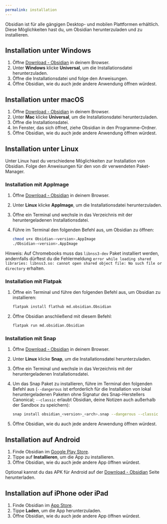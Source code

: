 ```yaml
---
permalink: installation
---
```


Obsidian ist für alle gängigen Desktop- und mobilen Plattformen erhältlich. Diese Möglichkeiten hast du, um Obsidian herunterzuladen und zu installieren.

## Installation unter Windows

1. Öffne [Download - Obsidian](https://obsidian.md/download) in deinem Browser.
2. Unter **Windows** klicke **Universal**, um die Installationsdatei herunterzuladen.
3. Öffne die Installationsdatei und folge den Anweisungen.
4. Öffne Obsidian, wie du auch jede andere Anwendung öffnen würdest.

## Installation unter macOS

1. Öffne [Download - Obsidian](https://obsidian.md/download) in deinem Browser.
2. Unter **Mac** klicke **Universal**, um die Installationsdatei herunterzuladen.
3. Öffne die Installationsdatei.
4. Im Fenster, das sich öffnet, ziehe Obsidian in den Programme-Ordner.
5. Öffne Obsidian, wie du auch jede andere Anwendung öffnen würdest.

## Installation unter Linux

Unter Linux hast du verschiedene Möglichkeiten zur Installation von Obsidian. Folge den Anweisungen für den von dir verwendeten Paket-Manager.

### Installation mit AppImage

1. Öffne [Download - Obsidian](https://obsidian.md/download) in deinem Browser.
2. Unter **Linux** klicke **AppImage**, um die Installationsdatei herunterzuladen.
3. Öffne ein Terminal und wechsle in das Verzeichnis mit der heruntergeladenen Installationsdatei.
4. Führe im Terminal den folgenden Befehl aus, um Obsidian zu öffnen:

   ```bash
   chmod u+x Obsidian-<version>.AppImage
   ./Obsidian-<version>.AppImage
   ```
Hinweis: Auf Chromebooks muss das `libnss3-dev` Paket installiert werden, andernfalls dürftest du die Fehlermeldung `error while loading shared libraries: libnss3.so: cannot open shared object file: No such file or directory` erhalten.

### Installation mit Flatpak

1. Öffne ein Terminal und führe den folgenden Befehl aus, um Obsidian zu installieren:

   ```bash
   flatpak install flathub md.obsidian.Obsidian
   ```

2. Öffne Obsidian anschließend mit diesem Befehl:

   ```bash
   flatpak run md.obsidian.Obsidian
   ```

### Installation mit Snap

1. Öffne [Download - Obsidian](https://obsidian.md/download) in deinem Browser.
2. Unter **Linux** klicke **Snap**, um die Installationsdatei herunterzuladen.
3. Öffne ein Terminal und wechsle in das Verzeichnis mit der heruntergeladenen Installationsdatei.
4. Um das Snap Paket zu installieren, führe im Terminal den folgenden Befehl aus (`--dangerous` ist erforderlich für die Installation von lokal heruntergeladenen Paketen ohne Signatur des Snap-Herstellers Canonical; `--classic` erlaubt Obsidian, deine Notizen auch außerhalb der Sandbox zu speichern):

   ```bash
   snap install obsidian_<version>_<arch>.snap --dangerous --classic
   ```

5. Öffne Obsidian, wie du auch jede andere Anwendung öffnen würdest.

## Installation auf Android

1. Finde Obsidian im [Google Play Store](https://play.google.com/store/apps/details?id=md.obsidian).
2. Tippe auf **Installieren**, um die App zu installieren.
3. Öffne Obsidian, wie du auch jede andere App öffnen würdest.

Optional kannst du das APK für Android auf der [Download - Obsidian](https://obsidian.md/download) Seite herunterladen.

## Installation auf iPhone oder iPad

1. Finde Obsidian im [App Store](https://apps.apple.com/us/app/obsidian-connected-notes/id1557175442).
2. Tippe **Laden**, um die App herunterzuladen.
3. Öffne Obsidian, wie du auch jede andere App öffnen würdest.
